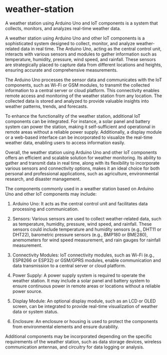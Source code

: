 # weather-station
A weather station using Arduino Uno and IoT components is a system that collects, monitors, and analyzes real-time weather data.


A weather station using Arduino Uno and other IoT components is a sophisticated system designed to collect, monitor, and analyze weather-related data in real time. The Arduino Uno, acting as the central control unit, interacts with various sensors and modules to gather information such as temperature, humidity, pressure, wind speed, and rainfall. These sensors are strategically placed to capture data from different locations and heights, ensuring accurate and comprehensive measurements.

The Arduino Uno processes the sensor data and communicates with the IoT components, such as Wi-Fi or GSM modules, to transmit the collected information to a central server or cloud platform. This connectivity enables remote access and monitoring of the weather station from any location. The collected data is stored and analyzed to provide valuable insights into weather patterns, trends, and forecasts.

To enhance the functionality of the weather station, additional IoT components can be integrated. For instance, a solar panel and battery system can power the station, making it self-sufficient and operational in remote areas without a reliable power supply. Additionally, a display module or a web-based interface can be incorporated to visualize the real-time weather data, enabling users to access information easily.

Overall, the weather station using Arduino Uno and other IoT components offers an efficient and scalable solution for weather monitoring. Its ability to gather and transmit data in real time, along with its flexibility to incorporate various sensors and connectivity options, makes it an ideal choice for both personal and professional applications, such as agriculture, environmental research, and disaster management.

The components commonly used in a weather station based on Arduino Uno and other IoT components may include:

1. Arduino Uno: It acts as the central control unit and facilitates data processing and communication.

2. Sensors: Various sensors are used to collect weather-related data, such as temperature, humidity, pressure, wind speed, and rainfall. These sensors could include temperature and humidity sensors (e.g., DHT11 or DHT22), barometric pressure sensors (e.g., BMP180 or BME280), anemometers for wind speed measurement, and rain gauges for rainfall measurement.

3. Connectivity Modules: IoT connectivity modules, such as Wi-Fi (e.g., ESP8266 or ESP32) or GSM/GPRS modules, enable communication and data transmission to a central server or cloud platform.

4. Power Supply: A power supply system is required to operate the weather station. It may include a solar panel and battery system to ensure continuous power in remote areas or locations without a reliable power source.

5. Display Module: An optional display module, such as an LCD or OLED screen, can be integrated to provide real-time visualization of weather data or system status.

6. Enclosure: An enclosure or housing is used to protect the components from environmental elements and ensure durability.

Additional components may be incorporated depending on the specific requirements of the weather station, such as data storage devices, wireless communication antennas, and circuitry for data logging or analysis.
